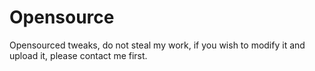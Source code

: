 Opensource
==========

Opensourced tweaks, do not steal my work, if you wish to modify it and upload it, please contact me first.
